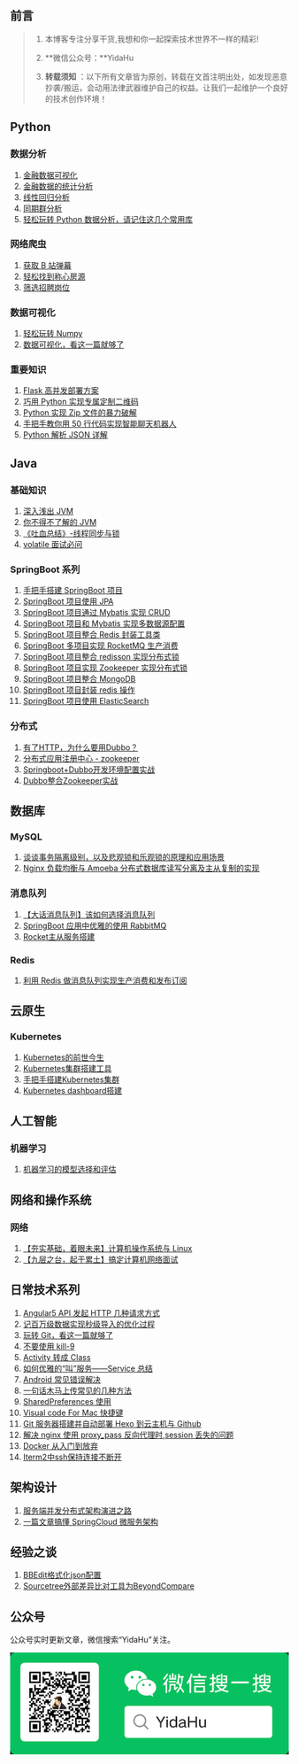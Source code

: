 ## 前言

> 1. 本博客专注分享干货,我想和你一起探索技术世界不一样的精彩!
>
> 2. **微信公众号：**YidaHu
> 3. **转载须知** ：以下所有文章皆为原创，转载在文首注明出处，如发现恶意抄袭/搬运，会动用法律武器维护自己的权益。让我们一起维护一个良好的技术创作环境！

## Python

### 数据分析

1. [金融数据可视化](python/data-analysis/金融数据可视化)
2. [金融数据的统计分析](python/data-analysis/金融数据的统计分析)
3. [线性回归分析]()
4. [同期群分析]()
5. [轻松玩转 Python 数据分析，请记住这几个常用库](python/data-analysis/轻松玩转Python数据分析，请记住这几个常用库)

### 网络爬虫

1. [获取 B 站弹幕](python/spider/获取B站弹幕)
2. [轻松找到称心房源]()
3. [筛选招聘岗位](python/spider/筛选招聘岗位)

### 数据可视化

1. [轻松玩转 Numpy](python/data-visualization/轻松玩转Numpy)
2. [数据可视化，看这一篇就够了](python/data-visualization/数据可视化，看这一篇就够了)

### 重要知识

1. [Flask 高并发部署方案](python/misc/Flask高并发部署方案)
2. [巧用 Python 实现专属定制二维码](python/misc/巧用Python实现专属定制二维码)
3. [Python 实现 Zip 文件的暴力破解](python/misc/Python实现Zip文件的暴力破解)
4. [手把手教你用 50 行代码实现智能聊天机器人](python/misc/手把手教你用50行代码，实现智能聊天机器人)
5. [Python 解析 JSON 详解](python/misc/Python解析JSON详解)

## Java

### 基础知识

1. [深入浅出 JVM]()
2. [你不得不了解的 JVM](java/jvm/你不得不了解的JVM)
3. [《吐血总结》-线程同步与锁](java/concurrent/线程同步与锁)
4. [volatile 面试必问](java/concurrent/volatile面试必问)

### SpringBoot 系列

1. [手把手搭建 SpringBoot 项目](springboot/手把手搭建SpringBoot项目)
2. [SpringBoot 项目使用 JPA](springboot/SpringBoot项目使用JPA)
3. [SpringBoot 项目通过 Mybatis 实现 CRUD](springboot/SpringBoot项目通过Mybatis实现CRUD)
4. [SpringBoot 项目和 Mybatis 实现多数据源配置](springboot/SpringBoot项目和Mybatis实现多数据源配置)
5. [SpringBoot 项目整合 Redis 封装工具类](springboot/SpringBoot项目项目整合Redis封装工具类)
6. [SpringBoot 多项目实现 RocketMQ 生产消费](springboot/SpringBoot多项目实现RocketMQ生产消费)
7. [SpringBoot 项目整合 redisson 实现分布式锁]()
8. [SpringBoot 项目实现 Zookeeper 实现分布式锁](dubbo+zookeeper/基于Zookeeper实现分布式锁.md)
9. [SpringBoot 项目整合 MongoDB]()
10. [SpringBoot 项目封装 redis 操作]()
11. [SpringBoot 项目使用 ElasticSearch]()

### 分布式

1. [有了HTTP，为什么要用Dubbo？](dubbo+zookeeper/有了HTTP为什么要用Dubbo)
2. [分布式应用注册中心 - zookeeper](dubbo+zookeeper/分布式应用注册中心-zookeeper)
3. [Springboot+Dubbo开发环境配置实战](dubbo+zookeeper/Springboot+Dubbo开发环境配置)
4. [Dubbo整合Zookeeper实战](dubbo+zookeeper/Dubbo整合Zookeeper)

## 数据库

### MySQL

1. [谈谈事务隔离级别，以及悲观锁和乐观锁的原理和应用场景](db/mysql/谈谈事务隔离级别，以及悲观锁和乐观锁的原理和应用场景)
2. [Nginx 负载均衡与 Amoeba 分布式数据库读写分离及主从复制的实现](db/mysql/Nginx负载均衡与Amoeba分布式数据库读写分离及主从复制的实现)

### 消息队列

1. [【大话消息队列】该如何选择消息队列](db/mq/该如何选择消息队列)
2. [SpringBoot 应用中优雅的使用 RabbitMQ](db/mq/SpringBoot优雅的使用RabbitMQ)
3. [Rocket主从服务搭建](db/mq/Rocket主从服务搭建)

### Redis

1. [利用 Redis 做消息队列实现生产消费和发布订阅](db/redis/利用Redis做消息队列实现生产消费和发布订阅)

## 云原生

### Kubernetes

1. [Kubernetes的前世今生](Kubernetes/Kubernetes的前世今生)
2. [Kubernetes集群搭建工具](Kubernetes/Kubernetes集群搭建工具)
3. [手把手搭建Kubernetes集群](Kubernetes/手把手搭建Kubernetes集群)
4. [Kubernetes dashboard搭建](Kubernetes/Kubernetes-dashboard搭建)

## 人工智能

### 机器学习

1. [机器学习的模型选择和评估](ai/ml/机器学习模型的选择和评估)

## 网络和操作系统

### 网络

1. [【夯实基础，着眼未来】计算机操作系统与 Linux](net2os/os/计算机操作系统与Linux)
2. [【九层之台，起于累土】搞定计算机网络面试](net2os/network/计算机网络47模型)

## 日常技术系列

1. [Angular5 API 发起 HTTP 几种请求方式](misc/Angular5API发起HTTP请求方式)
2. [记百万级数据实现秒级导入的优化过程](misc/记优化百万级数据实现秒级导入)
3. [玩转 Git，看这一篇就够了](misc/玩转Git，看这一篇就够了)
4. [不要使用 kill-9](misc/不要使用kill-9)
5. [Activity 转成 Class](misc/Activity转成Class)
6. [如何优雅的“叫”服务——Service 总结](misc/android-service)
7. [Android 常见错误解决](misc/AndroidError)
8. [一句话木马上传常见的几种方法](misc/一句话木马上传常见的几种方法)
9. [SharedPreferences 使用](misc/SharedPreferences使用)
10. [Visual code For Mac 快捷键](misc/Visual-code-For-Mac-快捷键)
11. [Git 服务器搭建并自动部署 Hexo 到云主机与 Github](misc/HexoSyncGit)
12. [解决 nginx 使用 proxy_pass 反向代理时,session 丢失的问题](misc/nginx使用反向代理丢失session)
13. [Docker 从入门到放弃](misc/docker入门)
14. [Iterm2中ssh保持连接不断开](misc/Iterm2中ssh保持连接不断开)

## 架构设计

1. [服务端并发分布式架构演进之路](micro-service/服务端高并发分布式架构演进之路)
2. [一篇文章搞懂 SpringCloud 微服务架构](micro-service/一篇文章搞懂SpringCloud微服务架构)

## 经验之谈

1. [BBEdit格式化json配置](misc/BBEdit格式化json配置)
2. [Sourcetree外部差异⽐对⼯具为BeyondCompare](misc/Sourcetree外部差异⽐对⼯具为BeyondCompare)

## 公众号

公众号实时更新文章，微信搜索“YidaHu”关注。

<img src="_media/weixin.bmp" alt="weixin"  />
